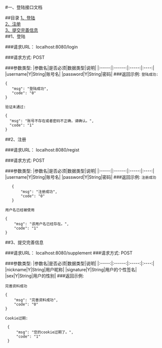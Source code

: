 ﻿#一、登陆接口文档

##目录
[1、登陆](##登陆)<br/>
[2、注册](##注册)<br/>
[3、提交完善信息](##提交完善信息)<br/>
##1、登陆

###请求URL：
    localhost:8080/login
    
###请求方式:
    POST
    
###参数类型:
   |参数名|是否必须|数据类型|说明|
   |:-----:|:------:|:-----:|:----:|
   |username|Y|String|账号名|
   |password|Y|String|密码|
###返回示例:
```登陆成功:```
   ```
  {
      "msg": "登陆成功",
      "code": "0"
  }
```
```验证未通过:```
   ```
 {
     "msg": "账号不存在或者密码不正确，请确认。",
     "code": "1"
 }
```
##2、注册

###请求URL：
    localhost:8080/regist
    
###请求方式:
    POST
    
###参数类型:
   |参数名|是否必须|数据类型|说明|
   |:-----:|:------:|:-----:|:----:|
   |username|Y|String|账号名|
   |password|Y|String|密码|
###返回示例:
```注册成功```
```
   {
       "msg": "注册成功",
       "code": "0"
   }
``` 
```用户名已经被使用```
```
{
    "msg": "该用户名已经存在。",
    "code": "1"
}
```
##3、提交完善信息

###请求URL：
    localhost:8080/supplement
###请求方式:
    POST
    
###参数类型:
   |参数名|是否必须|数据类型|说明|
   |:-----:|:------:|:-----:|:----:|
   |nickname|Y|String|用户昵称|
   |signature|Y|String|用户的个性签名|
   |sex|Y|String|用户的性别|
###返回示例:

```完善资料成功```
```
{
    "msg": "完善资料成功",
    "code": "0"
}

```
```Cookie过期:```
```
 {
     "msg": "您的cookie过期了。",
     "code": "1"
 }
```
